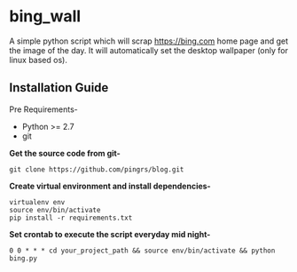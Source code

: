 # bing_wall

A simple python script which will scrap https://bing.com home page and get the image of the day. It will automatically set the desktop wallpaper (only for linux based os).

## Installation Guide
Pre Requirements-

- Python >= 2.7
- git

**Get the source code from git-**

`git clone https://github.com/pingrs/blog.git`

**Create virtual environment and install dependencies-**
```
virtualenv env
source env/bin/activate
pip install -r requirements.txt
```
**Set crontab to execute the script everyday mid night-**

`0 0 * * * cd your_project_path && source env/bin/activate && python bing.py`

